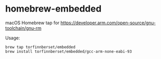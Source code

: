 # homebrew-embedded

macOS Homebrew tap for https://developer.arm.com/open-source/gnu-toolchain/gnu-rm

Usage:

	brew tap torfinnberset/embedded
	brew install torfinnberset/embedded/gcc-arm-none-eabi-93

